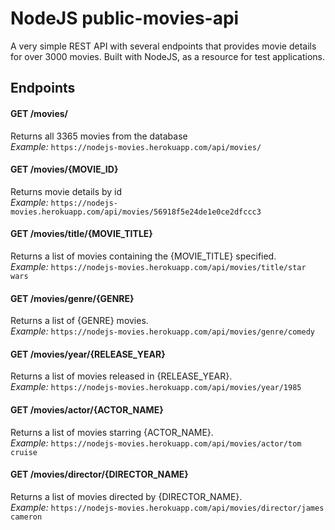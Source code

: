 # NodeJS public-movies-api
A very simple REST API with several endpoints that provides movie details for over 3000 movies. Built with NodeJS, as a resource for test applications.

## Endpoints

#### GET /movies/
  Returns all 3365 movies from the database  
  *Example:* ``` https://nodejs-movies.herokuapp.com/api/movies/ ```

#### GET /movies/{MOVIE_ID}  
  Returns movie details by id   
  *Example:* ``` https://nodejs-movies.herokuapp.com/api/movies/56918f5e24de1e0ce2dfccc3 ```
  
#### GET /movies/title/{MOVIE_TITLE}
  Returns a list of movies containing the {MOVIE_TITLE} specified.  
  *Example:* ``` https://nodejs-movies.herokuapp.com/api/movies/title/star wars ```

#### GET /movies/genre/{GENRE}
  Returns a list of {GENRE} movies.  
  *Example:* ``` https://nodejs-movies.herokuapp.com/api/movies/genre/comedy ```

#### GET /movies/year/{RELEASE_YEAR}
  Returns a list of movies released in {RELEASE_YEAR}.  
  *Example:* ``` https://nodejs-movies.herokuapp.com/api/movies/year/1985 ```

#### GET /movies/actor/{ACTOR_NAME}
  Returns a list of movies starring {ACTOR_NAME}.  
  *Example:* ``` https://nodejs-movies.herokuapp.com/api/movies/actor/tom cruise ```

#### GET /movies/director/{DIRECTOR_NAME}
  Returns a list of movies directed by {DIRECTOR_NAME}.  
  *Example:* ``` https://nodejs-movies.herokuapp.com/api/movies/director/james cameron ```
